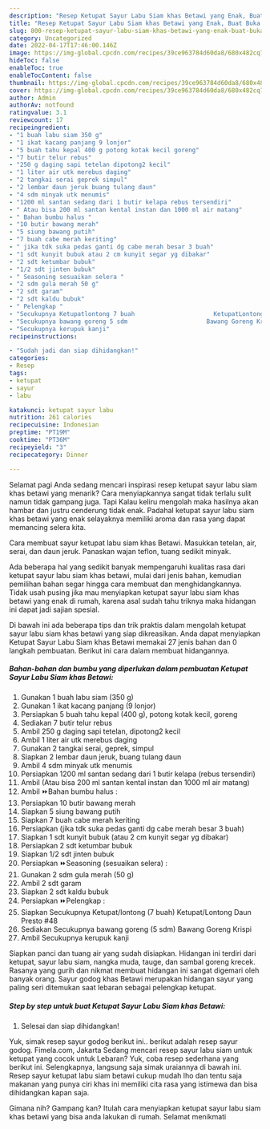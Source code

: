 ```yaml
---
description: "Resep Ketupat Sayur Labu Siam khas Betawi yang Enak, Buat Buka Puasa}"
title: "Resep Ketupat Sayur Labu Siam khas Betawi yang Enak, Buat Buka Puasa}"
slug: 800-resep-ketupat-sayur-labu-siam-khas-betawi-yang-enak-buat-buka-puasa
category: Uncategorized
date: 2022-04-17T17:46:00.146Z
image: https://img-global.cpcdn.com/recipes/39ce963784d60da8/680x482cq70/ketupat-sayur-labu-siam-khas-betawi-foto-resep-utama.jpg
hideToc: false
enableToc: true
enableTocContent: false
thumbnail: https://img-global.cpcdn.com/recipes/39ce963784d60da8/680x482cq70/ketupat-sayur-labu-siam-khas-betawi-foto-resep-utama.jpg
cover: https://img-global.cpcdn.com/recipes/39ce963784d60da8/680x482cq70/ketupat-sayur-labu-siam-khas-betawi-foto-resep-utama.jpg
author: Admin
authorAv: notfound
ratingvalue: 3.1
reviewcount: 17
recipeingredient:
- "1 buah labu siam 350 g"
- "1 ikat kacang panjang 9 lonjor"
- "5 buah tahu kepal 400 g potong kotak kecil goreng"
- "7 butir telur rebus"
- "250 g daging sapi tetelan dipotong2 kecil"
- "1 liter air utk merebus daging"
- "2 tangkai serai geprek simpul"
- "2 lembar daun jeruk buang tulang daun"
- "4 sdm minyak utk menumis"
- "1200 ml santan sedang dari 1 butir kelapa rebus tersendiri"
- " Atau bisa 200 ml santan kental instan dan 1000 ml air matang"
- " Bahan bumbu halus "
- "10 butir bawang merah"
- "5 siung bawang putih"
- "7 buah cabe merah keriting"
- " jika tdk suka pedas ganti dg cabe merah besar 3 buah"
- "1 sdt kunyit bubuk atau 2 cm kunyit segar yg dibakar"
- "2 sdt ketumbar bubuk"
- "1/2 sdt jinten bubuk"
- " Seasoning sesuaikan selera "
- "2 sdm gula merah 50 g"
- "2 sdt garam"
- "2 sdt kaldu bubuk"
- " Pelengkap "
- "Secukupnya Ketupatlontong 7 buah                      KetupatLontong Daun Presto 48"
- "Secukupnya bawang goreng 5 sdm                      Bawang Goreng Krispi"
- "Secukupnya kerupuk kanji"
recipeinstructions:

- "Sudah jadi dan siap dihidangkan!"
categories:
- Resep
tags:
- ketupat
- sayur
- labu

katakunci: ketupat sayur labu 
nutrition: 261 calories
recipecuisine: Indonesian
preptime: "PT19M"
cooktime: "PT36M"
recipeyield: "3"
recipecategory: Dinner

---
```



Selamat pagi Anda sedang mencari inspirasi resep ketupat sayur labu siam khas betawi yang menarik? Cara menyiapkannya sangat tidak terlalu sulit namun tidak gampang juga. Tapi Kalau keliru mengolah maka hasilnya akan hambar dan justru cenderung tidak enak. Padahal ketupat sayur labu siam khas betawi yang enak selayaknya memiliki aroma dan rasa yang dapat memancing selera kita.


Cara membuat sayur ketupat labu siam khas Betawi. Masukkan tetelan, air, serai, dan daun jeruk. Panaskan wajan teflon, tuang sedikit minyak.

Ada beberapa hal yang sedikit banyak mempengaruhi kualitas rasa dari ketupat sayur labu siam khas betawi, mulai dari jenis bahan, kemudian pemilihan bahan segar hingga cara membuat dan menghidangkannya. Tidak usah pusing jika mau menyiapkan ketupat sayur labu siam khas betawi yang enak di rumah, karena asal sudah tahu triknya maka hidangan ini dapat jadi sajian spesial.


Di bawah ini ada beberapa tips dan trik praktis dalam mengolah ketupat sayur labu siam khas betawi yang siap dikreasikan. Anda dapat menyiapkan Ketupat Sayur Labu Siam khas Betawi memakai 27 jenis bahan dan 0 langkah pembuatan. Berikut ini cara dalam membuat hidangannya.

<!--inarticleads1-->

##### Bahan-bahan dan bumbu yang diperlukan dalam pembuatan Ketupat Sayur Labu Siam khas Betawi:

1. Gunakan 1 buah labu siam (350 g)
1. Gunakan 1 ikat kacang panjang (9 lonjor)
1. Persiapkan 5 buah tahu kepal (400 g), potong kotak kecil, goreng
1. Sediakan 7 butir telur rebus
1. Ambil 250 g daging sapi tetelan, dipotong2 kecil
1. Ambil 1 liter air utk merebus daging
1. Gunakan 2 tangkai serai, geprek, simpul
1. Siapkan 2 lembar daun jeruk, buang tulang daun
1. Ambil 4 sdm minyak utk menumis
1. Persiapkan 1200 ml santan sedang dari 1 butir kelapa (rebus tersendiri)
1. Ambil  (Atau bisa 200 ml santan kental instan dan 1000 ml air matang)
1. Ambil  ⏩Bahan bumbu halus :
1. Persiapkan 10 butir bawang merah
1. Siapkan 5 siung bawang putih
1. Siapkan 7 buah cabe merah keriting
1. Persiapkan  (jika tdk suka pedas ganti dg cabe merah besar 3 buah)
1. Siapkan 1 sdt kunyit bubuk (atau 2 cm kunyit segar yg dibakar)
1. Persiapkan 2 sdt ketumbar bubuk
1. Siapkan 1/2 sdt jinten bubuk
1. Persiapkan  ⏩Seasoning (sesuaikan selera) :
1. Gunakan 2 sdm gula merah (50 g)
1. Ambil 2 sdt garam
1. Siapkan 2 sdt kaldu bubuk
1. Persiapkan  ⏩Pelengkap :
1. Siapkan Secukupnya Ketupat/lontong (7 buah)                      Ketupat/Lontong Daun Presto #48
1. Sediakan Secukupnya bawang goreng (5 sdm)                      Bawang Goreng Krispi
1. Ambil Secukupnya kerupuk kanji


Siapkan panci dan tuang air yang sudah disiapkan. Hidangan ini terdiri dari ketupat, sayur labu siam, nangka muda, tauge, dan sambal goreng krecek. Rasanya yang gurih dan nikmat membuat hidangan ini sangat digemari oleh banyak orang. Sayur godog khas Betawi merupakan hidangan sayur yang paling seri ditemukan saat lebaran sebagai pelengkap ketupat. 

<!--inarticleads2-->

##### Step by step untuk buat Ketupat Sayur Labu Siam khas Betawi:


1. Selesai dan siap dihidangkan!

Yuk, simak resep sayur godog berikut ini.. berikut adalah resep sayur godog. Fimela.com, Jakarta Sedang mencari resep sayur labu siam untuk ketupat yang cocok untuk Lebaran? Yuk, coba resep sederhana yang berikut ini. Selengkapnya, langsung saja simak uraiannya di bawah ini. Resep sayur ketupat labu siam betawi cukup mudah lho dan tentu saja makanan yang punya ciri khas ini memiliki cita rasa yang istimewa dan bisa dihidangkan kapan saja. 

Gimana nih? Gampang kan? Itulah cara menyiapkan ketupat sayur labu siam khas betawi yang bisa anda lakukan di rumah. Selamat menikmati
